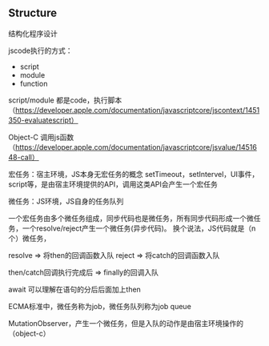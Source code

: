 ## Structure

结构化程序设计

jscode执行的方式：

* script
* module
* function

script/module 都是code，执行脚本（https://developer.apple.com/documentation/javascriptcore/jscontext/1451350-evaluatescript）

Object-C 调用js函数（https://developer.apple.com/documentation/javascriptcore/jsvalue/1451648-call）

宏任务：宿主环境，JS本身无宏任务的概念
  setTimeout，setIntervel，UI事件，script等，是由宿主环境提供的API，调用这类API会产生一个宏任务

微任务：JS环境，JS自身的任务队列

一个宏任务由多个微任务组成，同步代码也是微任务，所有同步代码形成一个微任务，一个resolve/reject产生一个微任务(异步代码)。
换个说法，JS代码就是（n个）微任务，

resolve => 将then的回调函数入队
reject => 将catch的回调函数入队

then/catch回调执行完成后 => finally的回调入队

await 可以理解在语句的分后后面加上then

ECMA标准中，微任务称为job，微任务队列称为job queue


MutationObserver，产生一个微任务，但是入队的动作是由宿主环境操作的（object-c）

